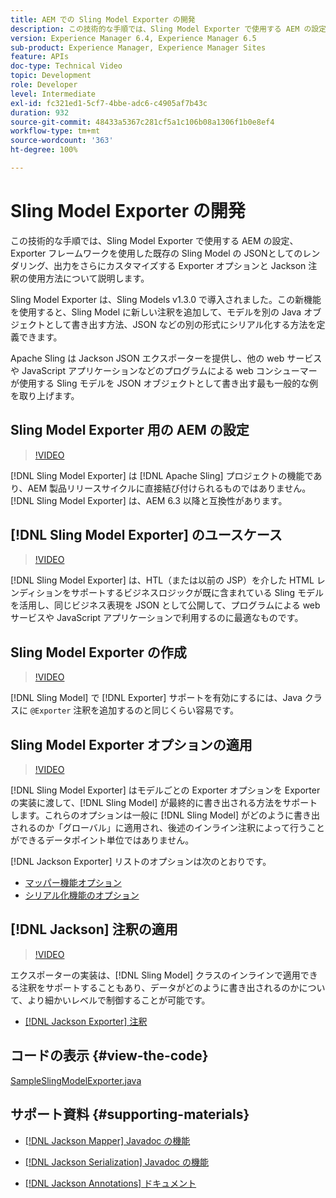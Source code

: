 ```yaml
---
title: AEM での Sling Model Exporter の開発
description: この技術的な手順では、Sling Model Exporter で使用する AEM の設定、Exporter フレームワークを使用した既存の Sling Model の JSONとしてのレンダリング、出力をさらにカスタマイズする Exporter オプションと Jackson 注釈の使用方法について説明します。
version: Experience Manager 6.4, Experience Manager 6.5
sub-product: Experience Manager, Experience Manager Sites
feature: APIs
doc-type: Technical Video
topic: Development
role: Developer
level: Intermediate
exl-id: fc321ed1-5cf7-4bbe-adc6-c4905af7b43c
duration: 932
source-git-commit: 48433a5367c281cf5a1c106b08a1306f1b0e8ef4
workflow-type: tm+mt
source-wordcount: '363'
ht-degree: 100%

---
```


# Sling Model Exporter の開発

この技術的な手順では、Sling Model Exporter で使用する AEM の設定、Exporter フレームワークを使用した既存の Sling Model の JSONとしてのレンダリング、出力をさらにカスタマイズする Exporter オプションと Jackson 注釈の使用方法について説明します。

Sling Model Exporter は、Sling Models v1.3.0 で導入されました。この新機能を使用すると、Sling Model に新しい注釈を追加して、モデルを別の Java オブジェクトとして書き出す方法、JSON などの別の形式にシリアル化する方法を定義できます。

Apache Sling は Jackson JSON エクスポーターを提供し、他の web サービスや JavaScript アプリケーションなどのプログラムによる web コンシューマーが使用する Sling モデルを JSON オブジェクトとして書き出す最も一般的な例を取り上げます。

## Sling Model Exporter 用の AEM の設定

>[!VIDEO](https://video.tv.adobe.com/v/16862?quality=12&learn=on)

[!DNL Sling Model Exporter] は [!DNL Apache Sling] プロジェクトの機能であり、AEM 製品リリースサイクルに直接結び付けられるものではありません。[!DNL Sling Model Exporter] は、AEM 6.3 以降と互換性があります。

## [!DNL Sling Model Exporter] のユースケース

>[!VIDEO](https://video.tv.adobe.com/v/16863?quality=12&learn=on)

[!DNL Sling Model Exporter] は、HTL（または以前の JSP）を介した HTML レンディションをサポートするビジネスロジックが既に含まれている Sling モデルを活用し、同じビジネス表現を JSON として公開して、プログラムによる web サービスや JavaScript アプリケーションで利用するのに最適なものです。

## Sling Model Exporter の作成

>[!VIDEO](https://video.tv.adobe.com/v/16864?quality=12&learn=on)

[!DNL Sling Model] で [!DNL Exporter] サポートを有効にするには、Java クラスに `@Exporter` 注釈を追加するのと同じくらい容易です。

## Sling Model Exporter オプションの適用

>[!VIDEO](https://video.tv.adobe.com/v/16865?quality=12&learn=on)

[!DNL Sling Model Exporter] はモデルごとの Exporter オプションを Exporter の実装に渡して、[!DNL Sling Model] が最終的に書き出される方法をサポートします。これらのオプションは一般に [!DNL Sling Model] がどのように書き出されるのか「グローバル」に適用され、後述のインライン注釈によって行うことができるデータポイント単位ではありません。

[!DNL Jackson Exporter] リストのオプションは次のとおりです。

* [マッパー機能オプション](https://static.javadoc.io/com.fasterxml.jackson.core/jackson-databind/2.8.5/com/fasterxml/jackson/databind/MapperFeature.html)
* [シリアル化機能のオプション](https://static.javadoc.io/com.fasterxml.jackson.core/jackson-databind/2.8.5/com/fasterxml/jackson/databind/SerializationFeature.html)

## [!DNL Jackson] 注釈の適用

>[!VIDEO](https://video.tv.adobe.com/v/16866?quality=12&learn=on)

エクスポーターの実装は、[!DNL Sling Model] クラスのインラインで適用できる注釈をサポートすることもあり、データがどのように書き出されるのかについて、より細かいレベルで制御することが可能です。

* [[!DNL Jackson Exporter] 注釈](https://github.com/FasterXML/jackson-annotations/wiki/Jackson-Annotations)

## コードの表示 {#view-the-code}

[SampleSlingModelExporter.java](https://github.com/Adobe-Consulting-Services/acs-aem-samples/blob/master/core/src/main/java/com/adobe/acs/samples/models/SampleSlingModelExporter.java)

## サポート資料 {#supporting-materials}

* [[!DNL Jackson Mapper] Javadoc の機能](https://static.javadoc.io/com.fasterxml.jackson.core/jackson-databind/2.8.5/com/fasterxml/jackson/databind/MapperFeature.html)
* [[!DNL Jackson Serialization] Javadoc の機能](https://static.javadoc.io/com.fasterxml.jackson.core/jackson-databind/2.8.5/com/fasterxml/jackson/databind/SerializationFeature.html)

* [[!DNL Jackson Annotations] ドキュメント](https://github.com/FasterXML/jackson-annotations/wiki/Jackson-Annotations)
